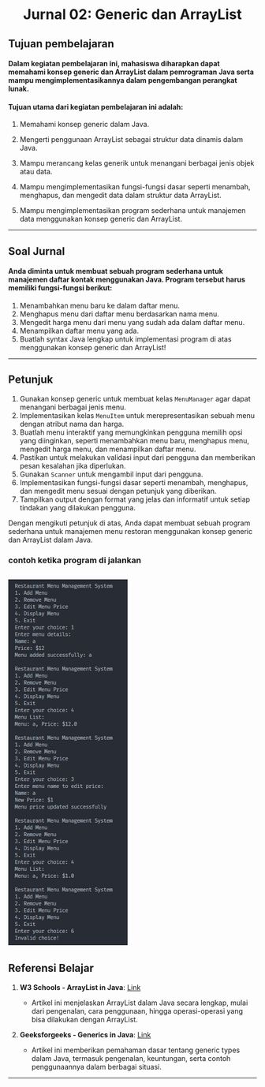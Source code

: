 # <center>Jurnal 02: Generic dan ArrayList</center>

<!-- <h1 align="center">Jurnal 02: Generic dan ArrayList</h1> -->

## Tujuan pembelajaran

#### Dalam kegiatan pembelajaran ini, mahasiswa diharapkan dapat memahami konsep generic dan ArrayList dalam pemrograman Java serta mampu mengimplementasikannya dalam pengembangan perangkat lunak. 

#### Tujuan utama dari kegiatan pembelajaran ini adalah:

1. Memahami konsep generic dalam Java.
2. Mengerti penggunaan ArrayList sebagai struktur data dinamis dalam Java.
3. Mampu merancang kelas generik untuk menangani berbagai jenis objek atau data.
4. Mampu mengimplementasikan fungsi-fungsi dasar seperti menambah, menghapus, dan mengedit data dalam struktur data ArrayList.

5. Mampu mengimplementasikan program sederhana untuk manajemen data menggunakan konsep generic dan ArrayList.


---

## Soal Jurnal

#### Anda diminta untuk membuat sebuah program sederhana untuk manajemen daftar kontak menggunakan Java. Program tersebut harus memiliki fungsi-fungsi berikut:

1. Menambahkan menu baru ke dalam daftar menu.
2. Menghapus menu dari daftar menu berdasarkan nama menu.
3. Mengedit harga menu dari menu yang sudah ada dalam daftar menu.
4. Menampilkan daftar menu yang ada.
5. Buatlah syntax Java lengkap untuk implementasi program di atas menggunakan konsep generic dan ArrayList!

---
## Petunjuk

1. Gunakan konsep generic untuk membuat kelas `MenuManager` agar dapat menangani berbagai jenis menu.
2. Implementasikan kelas `MenuItem` untuk merepresentasikan sebuah menu dengan atribut nama dan harga.
3. Buatlah menu interaktif yang memungkinkan pengguna memilih opsi yang diinginkan, seperti menambahkan menu baru, menghapus menu, mengedit harga menu, dan menampilkan daftar menu.
4. Pastikan untuk melakukan validasi input dari pengguna dan memberikan pesan kesalahan jika diperlukan.
5. Gunakan `Scanner` untuk mengambil input dari pengguna.
6. Implementasikan fungsi-fungsi dasar seperti menambah, menghapus, dan mengedit menu sesuai dengan petunjuk yang diberikan.
7. Tampilkan output dengan format yang jelas dan informatif untuk setiap tindakan yang dilakukan pengguna.

Dengan mengikuti petunjuk di atas, Anda dapat membuat sebuah program sederhana untuk manajemen menu restoran menggunakan konsep generic dan ArrayList dalam Java.

### contoh ketika program di jalankan

![alt text](image.png)
---

## Referensi Belajar

1. **W3 Schools - ArrayList in Java**: [Link](https://www.w3schools.com/java/java_arraylist.asp)
   - Artikel ini menjelaskan ArrayList dalam Java secara lengkap, mulai dari pengenalan, cara penggunaan, hingga operasi-operasi yang bisa dilakukan dengan ArrayList.

2. **Geeksforgeeks - Generics in Java**: [Link](https://www.geeksforgeeks.org/generics-in-java/)
   - Artikel ini memberikan pemahaman dasar tentang generic types dalam Java, termasuk pengenalan, keuntungan, serta contoh penggunaannya dalam berbagai situasi.


---
